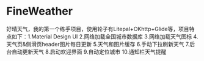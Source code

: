 # FineWeather
好晴天气，我的第一个练手项目，使用轮子有Litepal+OKhttp+Glide等，项目特点如下：1.Material Design UI 2.网络加载全国城市数据库 3.网络加载天气图标 4.天气页&侧滑页header图片每日更新 5.天气和图片缓存 6.手动下拉刷新天气 7.后台自动更新天气 8.启动欢迎界面 9.自动定位城市 10.通知栏天气提醒
